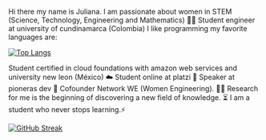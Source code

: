 Hi there my name is Juliana. I am passionate about women in STEM (Science, Technology, Engineering and Mathematics) 👩‍💻 Student engineer at university of cundinamarca (Colombia) I like programming my favorite languages are:

[![Top Langs](https://github-readme-stats.vercel.app/api/top-langs/?username=jlianacastillo&layout=compact)](https://github.com/jlianacastillo/github-readme-stats)

Student certified in cloud foundations with amazon web services and university new leon (México) ☁️
Student online at platzi 💚 Speaker at pioneras dev 🧡
Cofounder Network WE (Women Engineering). 🙋‍♀️ Research for me is the beginning of discovering a new field of knowledge. ⏳ I am a student who never stops learning.⚡

[![GitHub Streak](https://github-readme-streak-stats.herokuapp.com?user=jlianacastillo&theme=github-light&date_format=j%20M%5B%20Y%5D)](https://git.io/streak-stats)




